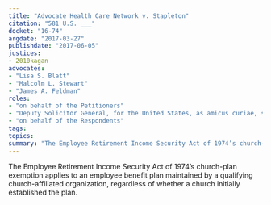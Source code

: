 ```yaml
---
title: "Advocate Health Care Network v. Stapleton"
citation: "581 U.S. ___"
docket: "16-74"
argdate: "2017-03-27"
publishdate: "2017-06-05"
justices:
- 2010kagan
advocates:
- "Lisa S. Blatt"
- "Malcolm L. Stewart"
- "James A. Feldman"
roles:
- "on behalf of the Petitioners"
- "Deputy Solicitor General, for the United States, as amicus curiae, supporting the Petitioners"
- "on behalf of the Respondents"
tags:
topics:
summary: "The Employee Retirement Income Security Act of 1974’s church-plan exemption applies to an employee benefit plan maintained by a qualifying church-affiliated organization, regardless of whether a church initially established the plan."
---
```

The Employee Retirement Income Security Act of 1974’s church-plan exemption applies to an employee benefit plan maintained by a qualifying church-affiliated organization, regardless of whether a church initially established the plan.

